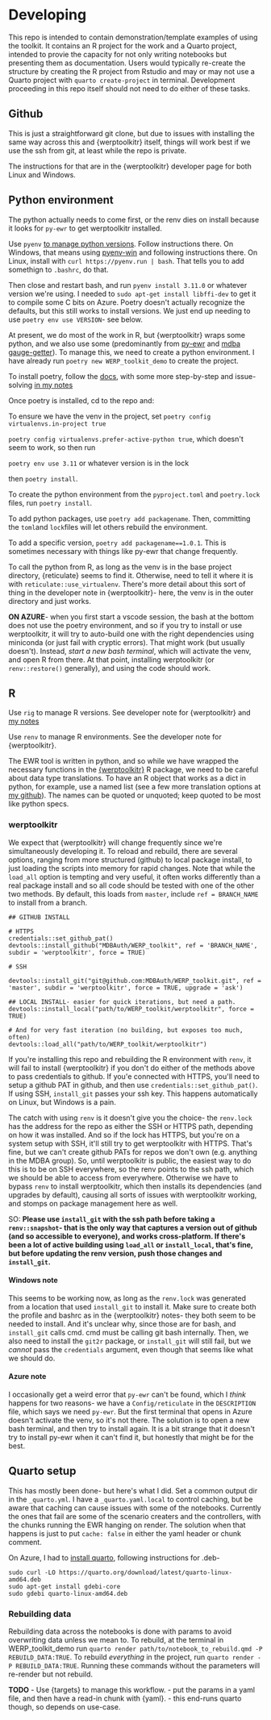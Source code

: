 # Developing

This repo is intended to contain demonstration/template examples of using the toolkit. It contains an R project for the work and a Quarto project, intended to provie the capacity for not only writing notebooks but presenting them as documentation. Users would typically re-create the structure by creating the R project from Rstudio and may or may not use a Quarto project with `quarto create-project` in terminal. Development proceeding in this repo itself should not need to do either of these tasks.

## Github
This is just a straightforward git clone, but due to issues with installing the same way across this and {werptoolkitr} itself, things will work best if we use the ssh from git, at least while the repo is private.

The instructions for that are in the {werptoolkitr} developer page for both Linux and Windows.

## Python environment
The python actually needs to come first, or the renv dies on install because it looks for `py-ewr` to get werptoolkitr installed.

Use `pyenv` [to manage python versions](https://github.com/pyenv/pyenv). Follow instructions there. On Windows, that means using [pyenv-win](https://github.com/pyenv-win/pyenv-win) and following instructions there. On Linux, install with `curl https://pyenv.run | bash`. That tells you to add somethign to `.bashrc`, do that. 

Then close and restart bash, and run `pyenv install 3.11.0` or whatever version we're using. I needed to `sudo apt-get install libffi-dev` to get it to compile some C bits on Azure. Poetry doesn't actually recognize the defaults, but this still works to install versions. We just end up needing to use `poetry env use VERSION`- see below.

At present, we do most of the work in R, but {werptoolkitr} wraps some python, and we also use some (predominantly from [py-ewr](https://pypi.org/project/py-ewr/) and [mdba gauge-getter](https://pypi.org/project/mdba-gauge-getter/)). To manage this, we need to create a python environment. I have already run `poetry new WERP_toolkit_demo` to create the project.

To install poetry, follow the [docs](https://python-poetry.org/docs/), with some more step-by-step and issue-solving [in my notes](https://galenholt.github.io/RpyEnvs/python_setup.html)

Once poetry is installed, cd to the repo and:

To ensure we have the venv in the project, set `poetry config virtualenvs.in-project true`

`poetry config virtualenvs.prefer-active-python true`, which doesn't seem to work, so then run

`poetry env use 3.11` or whatever version is in the lock

then `poetry install`.

To create the python environment from the `pyproject.toml` and `poetry.lock` files, run `poetry install`.

To add python packages, use `poetry add packagename`. Then, committing the `toml`and `lock`files will let others rebuild the environment.

To add a specific version, `poetry add packagename==1.0.1`. This is sometimes necessary with things like py-ewr that change frequently.

To call the python from R, as long as the venv is in the base project directory, {reticulate} seems to find it. Otherwise, need to tell it where it is with `reticulate::use_virtualenv`. There's more detail about this sort of thing in the developer note in {werptoolkitr}- here, the venv is in the outer directory and just works.

**ON AZURE**- when you first start a vscode session, the bash at the bottom does not use the poetry environment, and so if you try to install or use werptoolkitr, it will try to auto-build one with the right dependencies using miniconda (or just fail with cryptic errors). That might work (but usually doesn't). Instead, *start a new bash terminal*, which will activate the venv, and open R from there. At that point, installing werptoolkitr (or `renv::restore()` generally), and using the code should work.

## R

Use `rig` to manage R versions. See developer note for {werptoolkitr} and [my notes](https://galenholt.github.io/RpyEnvs/rig.html)

Use `renv` to manage R environments. See the developer note for {werptoolkitr}.

The EWR tool is written in python, and so while we have wrapped the necessary functions in the [{werptoolkitr}](https://github.com/MDBAuth/WERP_toolkit) R package, we need to be careful about data type translations. To have an R object that works as a dict in python, for example, use a named list (see a few more translation options at [my github](https://galenholt.github.io/RpyEnvs/R_py_type_passing.html)). The names can be quoted or unquoted; keep quoted to be most like python specs.

### werptoolkitr

We expect that {werptoolkitr} will change frequently since we're simultaneously developing it. To reload and rebuild, there are several options, ranging from more structured (github) to local package install, to just loading the scripts into memory for rapid changes. Note that while the `load_all` option is tempting and very useful, it often works differently than a real package install and so all code should be tested with one of the other two methods. By default, this loads from `master`, include `ref = BRANCH_NAME` to install from a branch.

```         
## GITHUB INSTALL

# HTTPS
credentials::set_github_pat()
devtools::install_github("MDBAuth/WERP_toolkit", ref = 'BRANCH_NAME', subdir = 'werptoolkitr', force = TRUE)

# SSH

devtools::install_git("git@github.com:MDBAuth/WERP_toolkit.git", ref = 'master', subdir = 'werptoolkitr', force = TRUE, upgrade = 'ask')

## LOCAL INSTALL- easier for quick iterations, but need a path.
devtools::install_local("path/to/WERP_toolkit/werptoolkitr", force = TRUE)

# And for very fast iteration (no building, but exposes too much, often)
devtools::load_all("path/to/WERP_toolkit/werptoolkitr")
```

If you're installing this repo and rebuilding the R environment with `renv`, it will fail to install {werptoolkitr} if you don't do either of the methods above to pass credentials to github. If you'e connected with HTTPS, you'll need to setup a github PAT in github, and then use `credentials::set_github_pat()`. If using SSH, `install_git` passes your ssh key. This happens automatically on Linux, but Windows is a pain.

The catch with using `renv` is it doesn't give you the choice- the `renv.lock` has the address for the repo as either the SSH or HTTPS path, depending on how it was installed. And so if the lock has HTTPS, but you're on a system setup with SSH, it'll still try to get werptoolkitr with HTTPS. That's fine, but we can't create github PATs for repos we don't own (e.g. anything in the MDBA group). So, until werptoolkitr is public, the easiest way to do this is to be on SSH everywhere, so the renv points to the ssh path, which we should be able to access from everywhere. Otherwise we have to bypass `renv` to install werptoolkitr, which then installs its dependencies (and upgrades by default), causing all sorts of issues with werptoolkitr working, and stomps on package management here as well.

SO:
**Please use `install_git` with the ssh path before taking a `renv::snapshot`- that is the only way that captures a version out of github (and so accessible to everyone), and works cross-platform. If there's been a lot of active building using `load_all` or `install_local`, that's fine, but before updating the renv version, push those changes and `install_git`.**

#### Windows note
This seems to be working now, as long as the `renv.lock` was generated from a location that used `install_git` to install it. Make sure to create both the profile and bashrc as in the {werptoolkitr} notes- they both seem to be needed to install. And it's unclear why, since those are for bash, and `install_git` calls cmd. cmd must be calling git bash internally. Then, we also need to install the `git2r` package, or `install_git` will still fail, but we *cannot* pass the `credentials` argument, even though that seems like what we should do.

#### Azure note
I occasionally get a weird error that `py-ewr` can't be found, which I *think* happens for two reasons- we have a `Config/reticulate` in the `DESCRIPTION` file, which says we need `py-ewr`. But the first terminal that opens in Azure doesn't activate the venv, so it's not there. The solution is to open a new bash terminal, and then try to install again. It is a bit strange that it doesn't try to install py-ewr when it can't find it, but honestly that might be for the best.

## Quarto setup
This has mostly been done- but here's what I did.
Set a common output dir in the `_quarto.yml`. I have a `_quarto.yaml.local` to control caching, but be aware that caching can cause issues with some of the notebooks. Currently the ones that fail are some of the scenario creaters and the controllers, with the chunks running the EWR hanging on render. The solution when that happens is just to put `cache: false` in either the yaml header or chunk comment.

On Azure, I had to [install quarto](https://docs.posit.co/resources/install-quarto/), following instructions for .deb- 

```
sudo curl -LO https://quarto.org/download/latest/quarto-linux-amd64.deb
sudo apt-get install gdebi-core
sudo gdebi quarto-linux-amd64.deb
```

### Rebuilding data

Rebuilding data across the notebooks is done with params to avoid overwriting data unless we mean to. To rebuild, at the terminal in WERP_toolkit_demo run `quarto render path/to/notebook_to_rebuild.qmd -P REBUILD_DATA:TRUE`. To rebuild *everything* in the project, run `quarto render -P REBUILD_DATA:TRUE`. Running these commands without the parameters will re-render but not rebuild.

**TODO** - Use {targets} to manage this workflow. - put the params in a yaml file, and then have a read-in chunk with {yaml}. - this end-runs quarto though, so depends on use-case.

